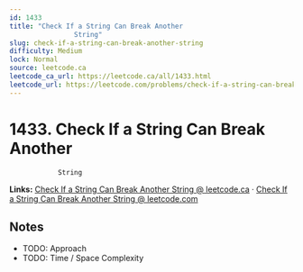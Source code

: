 ```yaml
--- 
id: 1433
title: "Check If a String Can Break Another
                String"
slug: check-if-a-string-can-break-another-string
difficulty: Medium
lock: Normal
source: leetcode.ca
leetcode_ca_url: https://leetcode.ca/all/1433.html
leetcode_url: https://leetcode.com/problems/check-if-a-string-can-break-another-string/
---
```


# 1433. Check If a String Can Break Another
                String

**Links:** [Check If a String Can Break Another
                String @ leetcode.ca](https://leetcode.ca/all/1433.html) · [Check If a String Can Break Another
                String @ leetcode.com](https://leetcode.com/problems/check-if-a-string-can-break-another-string/)

## Notes
- TODO: Approach
- TODO: Time / Space Complexity
